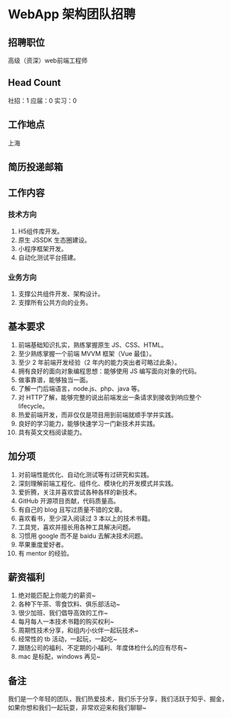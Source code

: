 # WebApp 架构团队招聘

## 招聘职位

高级（资深）web前端工程师

## Head Count

社招：1
应届：0
实习：0

## 工作地点

上海

## 简历投递邮箱

## 工作内容

### 技术方向

1. H5组件库开发。
2. 原生 JSSDK 生态圈建设。
3. 小程序框架开发。
4. 自动化测试平台搭建。

### 业务方向

1. 支撑公共组件开发、架构设计。
2. 支撑所有公共方向的业务。

## 基本要求

1. 前端基础知识扎实，熟练掌握原生 JS、CSS、HTML。
2. 至少熟练掌握一个前端 MVVM 框架（Vue 最佳）。
3. 至少 2 年前端开发经验（2 年内的能力突出者可略过此条）。
4. 拥有良好的面向对象编程思想：能够使用 JS 编写面向对象的代码。
5. 做事靠谱，能够独当一面。
6. 了解一门后端语言，node.js、php、java 等。
7. 对 HTTP了解，能够完整的说出前端发出一条请求到接收到响应整个 lifecycle。
8. 热爱前端开发，而非仅仅是项目用到前端就顺手学并实践。
9. 良好的学习能力，能够快速学习一门新技术并实践。
10. 具有英文文档阅读能力。

## 加分项

1. 对前端性能优化、自动化测试等有过研究和实践。
2. 深刻理解前端工程化、组件化、模块化的开发模式并实践。
3. 爱折腾，关注并喜欢尝试各种各样的新技术。
4. GitHub 开源项目贡献，代码质量高。
5. 有自己的 blog 且写过质量不错的文章。
6. 喜欢看书，至少深入阅读过 3 本以上的技术书籍。
7. 工具党，喜欢并擅长用各种工具解决问题。
8. 习惯用 google 而不是 baidu 去解决技术问题。
9. 苹果重度爱好者。
10. 有 mentor 的经验。

## 薪资福利

1. 绝对能匹配上你能力的薪资~
2. 各种下午茶、零食饮料、俱乐部活动~
3. 很少加班、我们倡导高效的工作~
4. 每月每人一本技术书籍的购买权利~
5. 周期性技术分享，和组内小伙伴一起玩技术~
6. 经常性的 tb 活动，一起玩，一起吃~
7. 跟随公司的福利、不定期的小福利、年度体检什么的应有尽有~
8. mac 是标配，windows 再见~

## 备注

我们是一个年轻的团队，我们热爱技术，我们乐于分享，我们活跃于知乎、掘金，如果你想和我们一起玩耍，非常欢迎来和我们聊聊~
